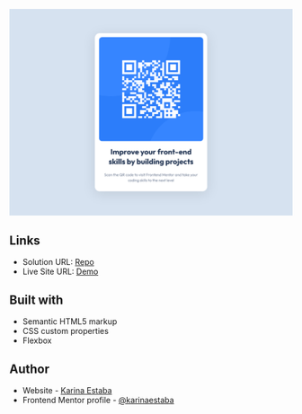 ![Screenshot](./screenshot.png)

## Links

- Solution URL: [Repo](https://github.com/karinaestaba/qr-code-component.git)
- Live Site URL: [Demo](https://karinaestaba.github.io/qr-code-component)

## Built with

- Semantic HTML5 markup
- CSS custom properties
- Flexbox

## Author

- Website - [Karina Estaba](https://karina-estaba.gitlab.io/directorio-repositorios/)
- Frontend Mentor profile - [@karinaestaba](https://www.frontendmentor.io/profile/karinaestaba)